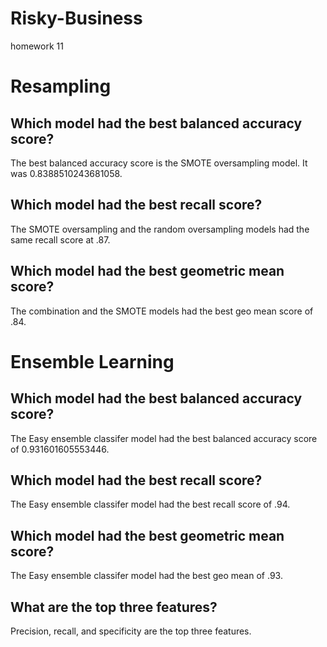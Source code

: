 # Risky-Business
homework 11


# Resampling

## Which model had the best balanced accuracy score?

The best balanced accuracy score is the SMOTE oversampling model. It was 0.8388510243681058.

## Which model had the best recall score?

The SMOTE oversampling and the random oversampling models had the same recall score at .87.

## Which model had the best geometric mean score?

The combination and the SMOTE models had the best geo mean score of .84.

# Ensemble Learning

## Which model had the best balanced accuracy score?

The Easy ensemble classifer model had the best balanced accuracy score of 0.931601605553446.

## Which model had the best recall score?

The Easy ensemble classifer model had the best recall score of .94.

## Which model had the best geometric mean score?

The Easy ensemble classifer model had the best geo mean of .93.

## What are the top three features?

Precision, recall, and specificity are the top three features.
